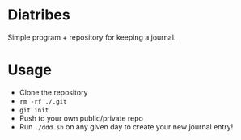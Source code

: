 # Diatribes

Simple program + repository for keeping a journal.

# Usage

* Clone the repository
* `rm -rf ./.git`
* `git init`
* Push to your own public/private repo
* Run `./ddd.sh` on any given day to create your new journal entry!
